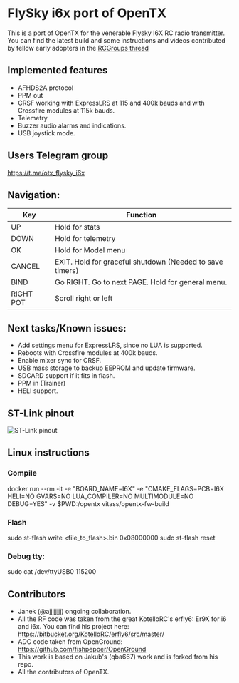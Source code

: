 # FlySky i6x port of OpenTX

This is a port of OpenTX for the venerable Flysky I6X RC radio transmitter. You can find the latest build and some instructions and videos contributed by fellow early adopters in the [RCGroups thread](https://www.rcgroups.com/forums/showthread.php?3916435-FlySky-I6X-port-of-OpenTX)  

## Implemented features 

* AFHDS2A protocol
* PPM out
* CRSF working with ExpressLRS at 115 and 400k bauds and with Crossfire modules at 115k bauds.
* Telemetry
* Buzzer audio alarms and indications.
* USB joystick mode.

## Users Telegram group

https://t.me/otx_flysky_i6x

## Navigation:

| Key | Function |
| --- | --- |
| UP     | Hold for stats |                              
| DOWN   | Hold for telemetry |                                  
| OK     | Hold for Model menu |
| CANCEL | EXIT. Hold for graceful shutdown (Needed to save timers) |                      
| BIND   | Go RIGHT. Go to next PAGE. Hold for general menu. |
| RIGHT POT | Scroll right or left |

## Next tasks/Known issues:

* Add settings menu for ExpressLRS, since no LUA is supported.
* Reboots with Crossfire modules at 400k bauds.
* Enable mixer sync for CRSF.
* USB mass storage to backup EEPROM and update firmware.
* SDCARD support if it fits in flash.
* PPM in (Trainer)
* HELI support.

## ST-Link pinout

![ST-Link pinout](https://raw.githubusercontent.com/marianomd/opentx/2.3_M0/doc/flysky/flysky-i6x%20st-link%20pinout%20small.png)

## Linux instructions
### Compile
docker run --rm -it -e "BOARD_NAME=I6X" -e "CMAKE_FLAGS=PCB=I6X HELI=NO GVARS=NO LUA_COMPILER=NO MULTIMODULE=NO DEBUG=YES" -v $PWD:/opentx vitass/opentx-fw-build

### Flash
sudo st-flash write <file_to_flash>.bin 0x08000000
sudo st-flash reset

### Debug tty:
sudo cat /dev/ttyUSB0 115200

## Contributors

* Janek (@ajjjjjjjj) ongoing collaboration.
* All the RF code was taken from the great KotelloRC's erfly6: Er9X for i6 and i6x. You can find his project here: https://bitbucket.org/KotelloRC/erfly6/src/master/
* ADC code taken from OpenGround: https://github.com/fishpepper/OpenGround
* This work is based on Jakub's (qba667) work and is forked from his repo.
* All the contributors of OpenTX. 
